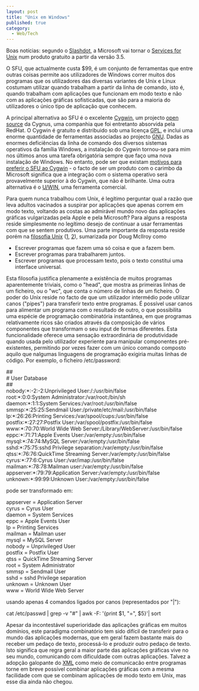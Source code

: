 ```yaml
---
layout: post
title: "Unix em Windows"
published: true
category:
  - Web/Tech
---
```

<p>Boas notícias: segundo o <a href="http://slashdot.org/article.pl?sid=04/01/14/1738230&mode=nested&tid=109&tid=130&tid=185&tid=187&tid=190">Slashdot</a>, a Microsoft vai tornar o <a href="http://www.microsoft.com/windows/sfu/default.asp">Services for Unix</a> num produto gratuito a partir da versão 3.5.</p>

<p>O SFU, que actualmente custa $99, é um conjunto de ferramentas que entre outras coisas permite aos utilizadores de Windows correr muitos dos programas que os utilizadores das diversas variantes de Unix e Linux costumam utilizar quando trabalham a partir da linha de comando, isto é, quando trabalham com aplicações que funcionam em modo texto e não com as aplicações gráficas sofisticadas, que são para a maioria do utilizadores o único tipo de aplicação que conhecem.</p>

<p>A principal alternativa ao SFU é o excelente <a href="http://www.cygwin.com/">Cygwin</a>, um projecto <a href="http://www.opensource.org/">open source</a> da Cygnus, uma companhia que foi entretanto absorvida pela RedHat. O Cygwin é gratuito e distribuido sob uma licença <a href="http://www.gnu.org/copyleft/gpl.html">GPL</a>, e inclui uma enorme quantidade de ferramentas associadas ao projecto <a href="http://www.gnu.org/">GNU</a>. Dadas as enormes deficiências da linha de comando dos diversos sistemas operativos da família Windows, a instalação do Cygwin tornou-se para mim nos últimos anos uma tarefa obrigatória sempre que faço uma nova instalação de Windows. No entanto, pode ser que existam <a href="http://slashdot.org/comments.pl?sid=92838&cid=7976423">motivos para preferir o SFU ao Cygwin</a> - o facto de ser um produto com o carimbo da Microsoft significa que a integração com o sistema operativo será provavelmente superior à do Cygwin, que não é brilhante. Uma outra alternativa é o <a href="http://www.research.att.com/sw/tools/uwin/">U/WIN</a>, uma ferramenta comercial.</p>

<p>Para quem nunca trabalhou com Unix, é legítimo perguntar qual a razão que leva adultos vacinados a suspirar por aplicações que apenas correm em modo texto, voltando as costas ao admirável mundo novo das aplicações gráficas vulgarizadas pela Apple e pela Microsoft? Para alguns a resposta reside simplesmente no legítimo desejo de continuar a usar ferramentas com que se sentem produtivos. Uma parte importante da resposta reside porém na <a href="http://www.faqs.org/docs/artu/ch01s06.html">filosofia Unix</a> (<a href="http://hebb.cis.uoguelph.ca/~dave/27320/new/unixphil.html">1</a>, <a href="http://cbbrowne.com/info/unix.html">2</a>), sumarizada por Doug McIlroy como<br />
<ul><li>Escrever programas que fazem uma só coisa e que a fazem bem.</li><li>Escrever programas para trabalharem juntos.</li><li>Escrever programas que processam texto, pois o texto constitui uma interface universal.</li></ul></p>

<p>Esta filosofia justifica plenamente a existência de muitos programas aparentemente triviais, como o "head", que mostra as primeiras linhas de um ficheiro, ou o "wc", que conta o número de linhas de um ficheiro. O poder do Unix reside no facto de que um utilizador intermédio pode utilizar canos ("pipes") para transferir texto entre programas. É possível usar canos para alimentar um programa com o resultado de outro, o que possibilita uma espécie de programação combinatória instantânea, em que programas relativamente ricos são criados através da composição de vários componentes que transformam o seu input de formas diferentes. Esta funcionalidade oferece uma sensação extraordinária de produtividade quando usada pelo utilizador experiente para manipular componentes pré-existentes, permitindo por vezes fazer com um único comando composto aquilo que nalgumas linguagens de programação exigiria muitas linhas de código. Por exemplo, o ficheiro /etc/password:</p>

<p>##<br />
# User Database<br />
##<br />
nobody:*:-2:-2:Unprivileged User:/:/usr/bin/false<br />
root:*:0:0:System Administrator:/var/root:/bin/sh<br />
daemon:*:1:1:System Services:/var/root:/usr/bin/false<br />
smmsp:*:25:25:Sendmail User:/private/etc/mail:/usr/bin/false<br />
lp:*:26:26:Printing Services:/var/spool/cups:/usr/bin/false<br />
postfix:*:27:27:Postfix User:/var/spool/postfix:/usr/bin/false<br />
www:*:70:70:World Wide Web Server:/Library/WebServer:/usr/bin/false<br />
eppc:*:71:71:Apple Events User:/var/empty:/usr/bin/false<br />
mysql:*:74:74:MySQL Server:/var/empty:/usr/bin/false<br />
sshd:*:75:75:sshd Privilege separation:/var/empty:/usr/bin/false<br />
qtss:*:76:76:QuickTime Streaming Server:/var/empty:/usr/bin/false<br />
cyrus:*:77:6:Cyrus User:/var/imap:/usr/bin/false<br />
mailman:*:78:78:Mailman user:/var/empty:/usr/bin/false<br />
appserver:*:79:79:Application Server:/var/empty:/usr/bin/false<br />
unknown:*:99:99:Unknown User:/var/empty:/usr/bin/false</p>

<p>pode ser transformado em:</p>

<p>appserver = Application Server<br />
cyrus = Cyrus User<br />
daemon = System Services<br />
eppc = Apple Events User<br />
lp = Printing Services<br />
mailman = Mailman user<br />
mysql = MySQL Server<br />
nobody = Unprivileged User<br />
postfix = Postfix User<br />
qtss = QuickTime Streaming Server<br />
root = System Administrator<br />
smmsp = Sendmail User<br />
sshd = sshd Privilege separation<br />
unknown = Unknown User<br />
www = World Wide Web Server</p>

<p>usando apenas 4 comandos ligados por canos (representados por "|"):</p>

<p>cat /etc/passwd | grep -v "#" | awk -F: '{print $1, "=", $5}'| sort</p>

<p>Apesar da incontestável superioridade das aplicações gráficas em muitos domínios, este paradigma combinatório tem sido difícil de transferir para o mundo das aplicações modernas, que em geral fazem bastante mais do receber um pedaço de texto, processá-lo e produzir outro pedaço de texto. Isto significa que regra geral a maior parte das aplicações gráficas vive no seu mundo, comunicando com dificuldade com outras aplicações. Talvez a adopção galopante do <a href="http://www.w3schools.com/xml/xml_whatis.asp">XML</a> como meio de comunicacão entre programas torne em breve possível combinar aplicações gráficas com a mesma facilidade com que se combinam aplicações de modo texto em Unix, mas esse dia ainda não chegou.</p>

